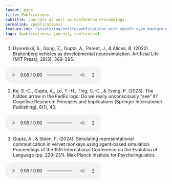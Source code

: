 ```yaml
---
layout: page
title: Publications
subtitle: Journals as well as Conference Proceedings.
permalink: /publications/
feature-img: "assets/img/onsite/publications_with_smooth_cyan_background.png"
tags: [publications, journal, conference]
---
```


1. Dvoretskii, S., Gong, Z., Gupta, A., Parent, J., & Alicea, B. (2022). Braitenberg vehicles
as developmental neurosimulation. Artificial Life (MIT Press), 28(3), 369–395. 

<audio controls>
  <source src="https://raw.githubusercontent.com/ankiitgupta7/ankiitgupta7.github.io/master/assets/audio/Alife_BV.wav" type="audio/wav">
  Your browser does not support the audio element.
</audio>

2. Ke, S.-C., Gupta, A., Lo, Y.-H., Ting, C.-C., & Tseng, P. (2023). The hidden arrow in the
FedEx logo: Do we really unconsciously “see” it? Cognitive Research: Principles and Implications (Springer International Publishing), 8(1), 40.

<audio controls>
  <source src="https://github.com/ankiitgupta7/ankiitgupta7.github.io/blob/master/assets/audio/FedEx_Paper.wav" type="audio/wav">
  Your browser does not support the audio element.
</audio>

3. Gupta, A., & Steen, F. (2024). Simulating representational communication in vervet monkeys using agent-based simulation. Proceedings of the 15th International Conference on
the Evolution of Language (pp. 229–231). Max Planck Institute for Psycholinguistics.

<audio controls>
  <source src="https://github.com/ankiitgupta7/ankiitgupta7.github.io/blob/master/assets/audio/vervetSim.wav" type="audio/wav">
  Your browser does not support the audio element.
</audio>
